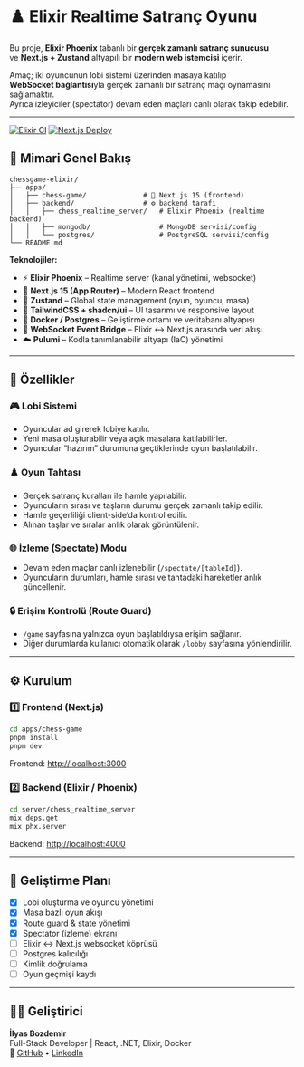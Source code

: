 # ♟️ Elixir Realtime Satranç Oyunu

Bu proje, **Elixir Phoenix** tabanlı bir **gerçek zamanlı satranç sunucusu**  
ve **Next.js + Zustand** altyapılı bir **modern web istemcisi** içerir.

Amaç; iki oyuncunun lobi sistemi üzerinden masaya katılıp  
**WebSocket bağlantısı**yla gerçek zamanlı bir satranç maçı oynamasını sağlamaktır.  
Ayrıca izleyiciler (spectator) devam eden maçları canlı olarak takip edebilir.

---

[![Elixir CI](https://github.com/ilyasbozdemir/chessgame-elixir/actions/workflows/elixir.yml/badge.svg)](https://github.com/ilyasbozdemir/chessgame-elixir/actions/workflows/elixir.yml)
[![Next.js Deploy](https://github.com/ilyasbozdemir/chessgame-elixir/actions/workflows/deploy.yml/badge.svg)](https://github.com/ilyasbozdemir/chessgame-elixir/actions/workflows/nextjs.yml)

## 🧱 Mimari Genel Bakış

```
chessgame-elixir/
├── apps/
│   ├── chess-game/              # 🧩 Next.js 15 (frontend)
│   ├── backend/                 # ⚙️ backend tarafı
│   │   ├── chess_realtime_server/   # Elixir Phoenix (realtime backend)
│   │   ├── mongodb/                 # MongoDB servisi/config
│   │   └── postgres/                # PostgreSQL servisi/config
└── README.md
```

**Teknolojiler:**

- ⚡ **Elixir Phoenix** – Realtime server (kanal yönetimi, websocket)
- 🧩 **Next.js 15 (App Router)** – Modern React frontend
- 🧠 **Zustand** – Global state management (oyun, oyuncu, masa)
- 💨 **TailwindCSS + shadcn/ui** – UI tasarımı ve responsive layout
- 🐳 **Docker / Postgres** – Geliştirme ortamı ve veritabanı altyapısı
- 🔁 **WebSocket Event Bridge** – Elixir ↔ Next.js arasında veri akışı
- ☁️ **Pulumi** – Kodla tanımlanabilir altyapı (IaC) yönetimi

---

## 🚀 Özellikler

### 🎮 Lobi Sistemi

- Oyuncular ad girerek lobiye katılır.
- Yeni masa oluşturabilir veya açık masalara katılabilirler.
- Oyuncular “hazırım” durumuna geçtiklerinde oyun başlatılabilir.

### ♟️ Oyun Tahtası

- Gerçek satranç kuralları ile hamle yapılabilir.
- Oyuncuların sırası ve taşların durumu gerçek zamanlı takip edilir.
- Hamle geçerliliği client-side’da kontrol edilir.
- Alınan taşlar ve sıralar anlık olarak görüntülenir.

### 🌐 İzleme (Spectate) Modu

- Devam eden maçlar canlı izlenebilir (`/spectate/[tableId]`).
- Oyuncuların durumları, hamle sırası ve tahtadaki hareketler anlık güncellenir.

### 🔒 Erişim Kontrolü (Route Guard)

- `/game` sayfasına yalnızca oyun başlatıldıysa erişim sağlanır.
- Diğer durumlarda kullanıcı otomatik olarak `/lobby` sayfasına yönlendirilir.

---

## ⚙️ Kurulum

### 1️⃣ Frontend (Next.js)

```bash
cd apps/chess-game
pnpm install
pnpm dev
```

Frontend: [http://localhost:3000](http://localhost:3000)

### 2️⃣ Backend (Elixir / Phoenix)

```bash
cd server/chess_realtime_server
mix deps.get
mix phx.server
```

Backend: [http://localhost:4000](http://localhost:4000)

---

## 🧩 Geliştirme Planı

- [x] Lobi oluşturma ve oyuncu yönetimi
- [x] Masa bazlı oyun akışı
- [x] Route guard & state yönetimi
- [x] Spectator (izleme) ekranı
- [ ] Elixir ↔ Next.js websocket köprüsü
- [ ] Postgres kalıcılığı
- [ ] Kimlik doğrulama
- [ ] Oyun geçmişi kaydı

---

## 👨‍💻 Geliştirici

**İlyas Bozdemir**  
Full-Stack Developer | React, .NET, Elixir, Docker  
🔗 [GitHub](https://github.com/ilyasbozdemir) • [LinkedIn](https://www.linkedin.com/in/bozdemir-ilyas/)
